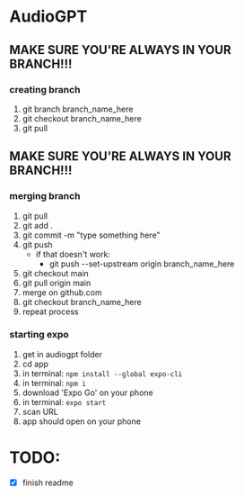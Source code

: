 # AudioGPT


## MAKE SURE YOU'RE ALWAYS IN YOUR BRANCH!!!

### creating branch
1. git branch branch_name_here
2. git checkout branch_name_here
3. git pull

## MAKE SURE YOU'RE ALWAYS IN YOUR BRANCH!!!

### merging branch
1. git pull
2. git add .
3. git commit -m "type something here"
4. git push
    - if that doesn't work:
        - git push --set-upstream origin branch_name_here
5. git checkout main
6. git pull origin main
7. merge on github.com
8. git checkout branch_name_here
9. repeat process

### starting expo
1. get in audiogpt folder 
2. cd app
3. in terminal: ```npm install --global expo-cli```
4. in terminal: ```npm i```
6. download 'Expo Go' on your phone
5. in terminal: ```expo start```
7. scan URL
8. app should open on your phone

# TODO:
- [x] finish readme 
